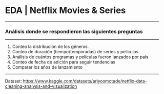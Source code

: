 # EDA | Netflix Movies & Series
___

### Análisis donde se respondieron las siguientes preguntas 
___


1. Conteo la distribución de los géneros.
2. Conteo de duración (tiempo/temporadas) de series y películas
3. Análisis de cuántos programas y películas fueron lanzados por país
4. Conteo de fecha de adición para seguir tendencias 
5. Comparar los años de lanzamiento

---

Dataset: https://www.kaggle.com/datasets/ariyoomotade/netflix-data-cleaning-analysis-and-visualization
